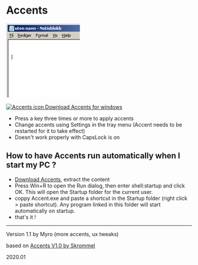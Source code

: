 # Accents

![press a key to cycle trough accents](AccentsScreen.gif "press a key to cycle trough accents")

[<img src="Accents.ico" alt="Accents icon" width="24" height="24" /> Download Accents for windows](https://github.com/OMeyer973/Accents/archive/master.zip)

- Press a key three times or more to apply accents
- Change accents using Settings in the tray menu (Accent needs to be restarted for it to take effect)
- Doesn't work properly with CapsLock is on

## How to have Accents run automatically when I start my PC ?

- [Download Accents](https://github.com/OMeyer973/Accents/archive/master.zip), extract the content
- Press Win+R to open the Run dialog, then enter shell:startup and click OK. This will open the Startup folder for the current user.
- coppy Accent.exe and paste a shortcut in the Startup folder (right click > paste shortcut). Any program linked in this folder will start automatically on startup.
- that's it !

---

Version 1.1 by Myro (more accents, ux tweaks)

based on [Accents V1.0 by Skrommel](http://www.dcmembers.com/skrommel/download/accents/)

2020.01

